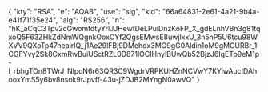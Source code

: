 {
    "kty": "RSA",
    "e": "AQAB",
    "use": "sig",
    "kid": "66a64831-2e61-4a21-9b4a-e41f71f35e24",
    "alg": "RS256",
    "n": "hK_aCqC3Tpv2cGwomtdtyYrlJJHewtDeLPuiDnzKoFP_X_gdELnhVBn3g81tqxoQ5F63ZHkZdNmWQgnkOoxCYf2QgsEMwsE8uwjlxxU_3n5nP5U6tcu98WXVV9QXoTp47neairlQ_j1Ae29lFBj9DMehdx3MO9gG0Aldin1oM9gMCURBr_1CGFYvy2Sk8CxmRwBuiUSctRZL0D871lOCIHnylBUwQb52BjzJ6IgETp9eM1p-l_rbhgTOn8TWrJ_NlpoN6r63QR3C9WgdrVRPKUHZnNCVwY7KYiwAucIDAhooxYmS5y6bv8nsok9rJpvff-43u-jZDJB2MYngN0awVQ"
}
